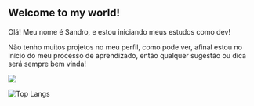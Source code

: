 ## Welcome to my world! 

Olá! Meu nome é Sandro, e estou iniciando meus estudos como dev!

Não tenho muitos projetos no meu perfil, como pode ver, afinal estou no início do meu processo de aprendizado, então qualquer sugestão ou dica será sempre bem vinda!

<picture>
<source
  srcset="https://github-readme-stats.vercel.app/api?username=Sandro-Gomes&show_icons=true&theme=dark"
  media="(prefers-color-scheme: dark)"
/>
<source
  srcset="https://github-readme-stats.vercel.app/api?username=Sandro-Gomes&show_icons=true"
  media="(prefers-color-scheme: light), (prefers-color-scheme: no-preference)"
/>
<img src="https://github-readme-stats.vercel.app/api?username=Sandro-Gomes&show_icons=true" />
</picture>

![Top Langs](https://github-readme-stats.vercel.app/api/top-langs/?username=Sandro-Gomes&layout=compact&theme=dark)
